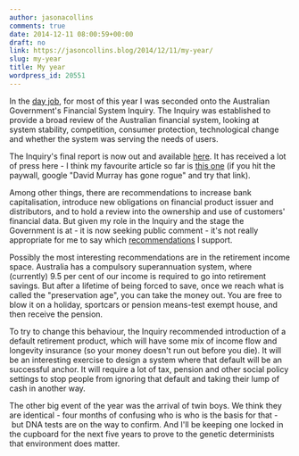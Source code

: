 ```yaml
---
author: jasonacollins
comments: true
date: 2014-12-11 08:00:59+00:00
draft: no
link: https://jasoncollins.blog/2014/12/11/my-year/
slug: my-year
title: My year
wordpress_id: 20551
---
```


In the [day job](https://www.linkedin.com/in/jasonallancollins), for most of this year I was seconded onto the Australian Government's Financial System Inquiry. The Inquiry was established to provide a broad review of the Australian financial system, looking at system stability, competition, consumer protection, technological change and whether the system was serving the needs of users.

The Inquiry's final report is now out and available [here](http://fsi.gov.au/publications/). It has received a lot of press here - I think my favourite article so far is [this one](http://www.businessspectator.com.au/article/2014/12/8/financial-services/david-murray-has-gone-rogue) (if you hit the paywall, google "David Murray has gone rogue" and try that link).

Among other things, there are recommendations to increase bank capitalisation, introduce new obligations on financial product issuer and distributors, and to hold a review into the ownership and use of customers' financial data. But given my role in the Inquiry and the stage the Government is at - it is now seeking public comment - it's not really appropriate for me to say which [recommendations](http://fsi.gov.au/publications/final-report/executive-summary/#recommendations) I support.

Possibly the most interesting recommendations are in the retirement income space. Australia has a compulsory superannuation system, where (currently) 9.5 per cent of our income is required to go into retirement savings. But after a lifetime of being forced to save, once we reach what is called the "preservation age", you can take the money out. You are free to blow it on a holiday, sportcars or pension means-test exempt house, and then receive the pension.

To try to change this behaviour, the Inquiry recommended introduction of a default retirement product, which will have some mix of income flow and longevity insurance (so your money doesn't run out before you die). It will be an interesting exercise to design a system where that default will be an successful anchor. It will require a lot of tax, pension and other social policy settings to stop people from ignoring that default and taking their lump of cash in another way.

The other big event of the year was the arrival of twin boys. We think they are identical - four months of confusing who is who is the basis for that - but DNA tests are on the way to confirm. And I'll be keeping one locked in the cupboard for the next five years to prove to the genetic determinists that environment does matter.
